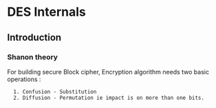 # DES Internals #

## Introduction ##

### Shanon theory ###
For building secure Block cipher, Encryption algorithm needs two basic operations :
```
  1. Confusion - Substitution
  2. Diffusion - Permutation ie impact is on more than one bits.
```
